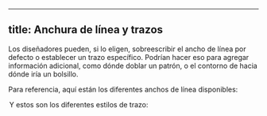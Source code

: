 ***

## title: Anchura de línea y trazos

Los diseñadores pueden, si lo eligen, sobreescribir el ancho de línea por defecto o establecer un trazo específico. Podrían hacer eso para agregar información adicional, como dónde doblar un patrón, o el contorno de hacia dónde iría un bolsillo.

Para referencia, aquí están los diferentes anchos de línea disponibles:

<Legend part="lineWidths" caption="The different line widths" >

Y estos son los diferentes estilos de trazo:

<Legend part="lineStrokes" caption="The different line strokes" >
